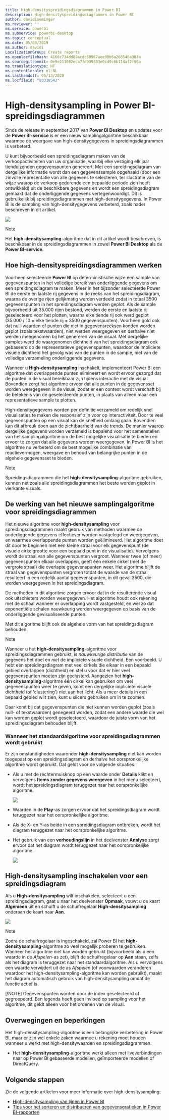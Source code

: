 ```yaml
---
title: High-densityspreidingsdiagrammen in Power BI
description: High-densityspreidingsdiagrammen in Power BI
author: davidiseminger
ms.reviewer: ''
ms.service: powerbi
ms.subservice: powerbi-desktop
ms.topic: conceptual
ms.date: 05/08/2019
ms.author: davidi
LocalizationGroup: Create reports
ms.openlocfilehash: 4166c734dd89acdc50967aee90b6a268546a383a
ms.sourcegitcommit: 0e9e211082eca7fd939803e0cd9c6b114af2f90a
ms.translationtype: HT
ms.contentlocale: nl-NL
ms.lasthandoff: 05/13/2020
ms.locfileid: "83338542"
---
```

# <a name="high-density-sampling-in-power-bi-scatter-charts"></a>High-densitysampling in Power BI-spreidingsdiagrammen
Sinds de release in september 2017 van **Power BI Desktop** en updates voor de **Power BI-service** is er een nieuw samplingalgoritme beschikbaar waarmee de weergave van high-densitygegevens in spreidingsdiagrammen is verbeterd.

U kunt bijvoorbeeld een spreidingsdiagram maken van de verkoopactiviteiten van uw organisatie, waarbij elke vestiging elk jaar tienduizenden gegevenspunten genereert. Met een spreidingsdiagram van dergelijke informatie wordt dan een gegevenssample opgehaald (door een zinvolle representatie van alle gegevens te selecteren, ter illustratie van de wijze waarop de verkoop gedurende een bepaalde periode zich heeft ontwikkeld) uit de beschikbare gegevens en wordt een spreidingsdiagram gemaakt dat de onderliggende gegevens vertegenwoordigt. Dit is gebruikelijk bij spreidingsdiagrammen met high-densitygegevens. In Power BI is de sampling van high-densitygegevens verbeterd, zoals nader beschreven in dit artikel.

![](media/desktop-high-density-scatter-charts/high-density-scatter-charts_01.png)

> [!NOTE]
> Het **high-densitysampling**-algoritme dat in dit artikel wordt beschreven, is beschikbaar in de spreidingsdiagrammen in zowel **Power BI Desktop** als de **Power BI-service**.
> 
> 

## <a name="how-high-density-scatter-charts-work"></a>Hoe high-densityspreidingsdiagrammen werken
Voorheen selecteerde **Power BI** op deterministische wijze een sample van gegevenspunten in het volledige bereik van onderliggende gegevens om een spreidingsdiagram te maken. Meer in het bijzonder selecteerde Power BI de eerste en laatste rij gegevens in de reeks van het spreidingsdiagram, waarna de overige rijen gelijkmatig werden verdeeld zodat in totaal 3500 gegevenspunten in het spreidingsdiagram werden geplot. Als de sample bijvoorbeeld uit 35.000 rijen bestond, werden de eerste en laatste rij geselecteerd voor het plotten, waarna elke tiende rij ook werd geplot (35.000 / 10 = elke tiende rij = 3500 gegevenspunten). Voorheen gold ook dat null-waarden of punten die niet in gegevensreeksen konden worden geplot (zoals tekstwaarden), niet werden weergegeven en derhalve niet werden meegenomen bij het genereren van de visual. Met dergelijke samples werd de waargenomen dichtheid van het spreidingsdiagram ook gebaseerd op de representatieve gegevenspunten, waardoor de impliciete visuele dichtheid het gevolg was van de punten in de sample, niet van de volledige verzameling onderliggende gegevens.

Wanneer u **High-densitysampling** inschakelt, implementeert Power BI een algoritme dat overlappende punten elimineert en wordt ervoor gezorgd dat de punten in de visual bereikbaar zijn tijdens interactie met de visual. Bovendien zorgt het algoritme ervoor dat alle punten in de gegevensset worden weergegeven in de visual, zodat er een context wordt verschaft bij de betekenis van de geselecteerde punten, in plaats van alleen maar een representatieve sample te plotten.

High-densitygegevens worden per definitie verzameld om redelijk snel visualisaties te maken die responsief zijn voor op interactiviteit. Door te veel gegevenspunten op een visual kan de snelheid omlaag gaan. Bovendien kan dit afbreuk doen aan de zichtbaarheid van de trends. De manier waarop dergelijke gegevens worden verzameld is bepalend voor het samenstellen van het samplingalgoritme om de best mogelijke visualisatie te bieden en ervoor te zorgen dat alle gegevens worden weergegeven. In Power BI is het algoritme nu verbeterd om de best mogelijke combinatie van reactievermogen, weergave en behoud van belangrijke punten in de algehele gegevensset te bieden.

> [!NOTE]
> Spreidingsdiagrammen die het **high-densitysampling**-algoritme gebruiken, kunnen net zoals alle spreidingsdiagrammen het beste worden geplot in vierkante visuals.
> 
> 

## <a name="how-the-new-scatter-chart-sampling-algorithm-works"></a>De werking van het nieuwe samplingalgoritme voor spreidingsdiagrammen
Het nieuwe algoritme voor **high-densitysampling** voor spreidingsdiagrammen maakt gebruik van methoden waarmee de onderliggende gegevens effectiever worden vastgelegd en weergegeven, en waarmee overlappende punten worden geëlimineerd. Het algoritme doet dit door te beginnen met een kleine straal voor elk gegevenspunt (de visuele cirkelgrootte voor een bepaald punt in de visualisatie). Vervolgens wordt de straal van alle gegevenspunten vergroot. Wanneer twee (of meer) gegevenspunten elkaar overlappen, geeft één enkele cirkel (met de vergrote straal) die overlapte gegevenspunten weer. Het algoritme blijft de straal van gegevenspunten vergroten totdat de waarde van de straal resulteert in een redelijk aantal gegevenspunten, in dit geval 3500, die worden weergegeven in het spreidingsdiagram.

De methoden in dit algoritme zorgen ervoor dat in de resulterende visual ook uitschieters worden weergegeven. Het algoritme houdt ook rekening met de schaal wanneer er overlapping wordt vastgesteld, en wel zo dat exponentiële schalen nauwkeurig worden weergegeven op basis van de onderliggende gevisualiseerde punten.

Met dit algoritme blijft ook de algehele vorm van het spreidingsdiagram behouden.

> [!NOTE]
> Wanneer u het **high-densitysampling**-algoritme voor spreidingsdiagrammen gebruikt, is *nauwkeurige distributie* van de gegevens het doel en *niet* de impliciete visuele dichtheid. Een voorbeeld. U hebt een spreidingsdiagram met veel cirkels die elkaar in een bepaald gebied overlappen (dichtheid) en stel u voor dat er hier veel gegevenspunten moeten zijn geclusterd. Aangezien het **high-densitysampling**-algoritme één cirkel kan gebruiken om veel gegevenspunten weer te geven, komt een dergelijke impliciete visuele dichtheid (of 'clustering') niet aan het licht. Als u meer details in een bepaald gebied wilt zien, kunt u slicers gebruiken om in te zoomen.
> 
> 

Daar komt bij dat gegevenspunten die niet kunnen worden geplot (zoals null- of tekstwaarden) genegeerd worden, zodat een andere waarde die wel kan worden geplot wordt geselecteerd, waardoor de juiste vorm van het spreidingsdiagram behouden blijft.

### <a name="when-the-standard-algorithm-for-scatter-charts-is-used"></a>Wanneer het standaardalgoritme voor spreidingsdiagrammen wordt gebruikt
Er zijn omstandigheden waaronder **high-densitysampling** niet kan worden toegepast op een spreidingsdiagram en derhalve het oorspronkelijke algoritme wordt gebruikt. Dat geldt voor de volgende situaties:

* Als u met de rechtermuisknop op een waarde onder **Details** klikt en vervolgens **Items zonder gegevens weergeven** in het menu selecteert, wordt het spreidingsdiagram teruggezet naar het oorspronkelijke algoritme.
  
  ![](media/desktop-high-density-scatter-charts/high-density-scatter-charts_02.png)
* Waarden in de **Play**-as zorgen ervoor dat het spreidingsdiagram wordt teruggezet naar het oorspronkelijke algoritme.
* Als de X- en Y-as beide in een spreidingsdiagram ontbreken, wordt het diagram teruggezet naar het oorspronkelijke algoritme.
* Het gebruik van een **verhoudingslijn** in het deelvenster **Analyse** zorgt ervoor dat het diagram wordt teruggezet naar het oorspronkelijke algoritme.
  
  ![](media/desktop-high-density-scatter-charts/high-density-scatter-charts_03.png)

## <a name="how-to-turn-on-high-density-sampling-for-a-scatter-chart"></a>High-densitysampling inschakelen voor een spreidingsdiagram
Als u **High-densitysampling** wilt inschakelen, selecteert u een spreidingsdiagram, gaat u naar het deelvenster **Opmaak**, vouwt u de kaart **Algemeen** uit en schuift u de schuifregelaar **High-densitysampling** onderaan de kaart naar **Aan**.

![](media/desktop-high-density-scatter-charts/high-density-scatter-charts_04.png)

> [!NOTE]
> Zodra de schuifregelaar is ingeschakeld, zal Power BI het **high-densitysampling**-algoritme zo veel mogelijk proberen te gebruiken. Wanneer het algoritme niet kan worden gebruikt (bijvoorbeeld als u een waarde in de *Afspelen*-as zet), blijft de schuifregelaar op **Aan** staan, zelfs als het diagram is teruggezet naar het standaardalgoritme. Als u vervolgens een waarde verwijdert uit de as *Afspelen* (of voorwaarden veranderen waardoor het high-densitysampling-algoritme kan worden gebruikt), maakt het diagram automatisch gebruik van high-densitysampling omdat de functie actief is.
> 
> [!NOTE]
> Gegevenspunten worden door de index geselecteerd of gegroepeerd. Een legenda heeft geen invloed op sampling voor het algoritme, dit geldt alleen voor het ordenen van de visual.
> 
> 

## <a name="considerations-and-limitations"></a>Overwegingen en beperkingen
Het high-densitysampling-algoritme is een belangrijke verbetering in Power BI, maar er zijn wel enkele zaken waarmee u rekening moet houden wanneer u werkt met high-densitywaarden en spreidingsdiagrammen.

* Het **high-densitysampling**-algoritme werkt alleen met liveverbindingen naar op Power BI gebaseerde modellen, geïmporteerde modellen of DirectQuery.

## <a name="next-steps"></a>Volgende stappen

Zie de volgende artikelen voor meer informatie over high-densitysampling:

* [High-densitysampling van lijnen in Power BI](desktop-high-density-sampling.md)
* [Tips voor het sorteren en distribueren van gegevensgrafieken in Power BI-rapporten](../guidance/report-tips-sort-distribute-data-plots.md)
